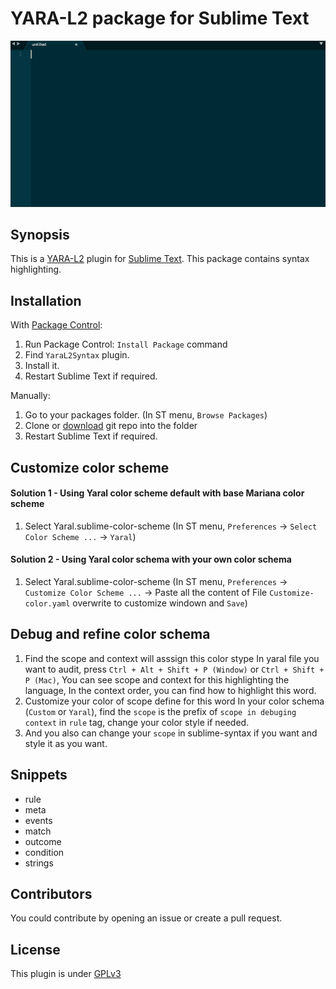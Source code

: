 # YARA-L2 package for Sublime Text

<img src=images/yara_syntax_example.gif>

## Synopsis

This is a [YARA-L2](https://cloud.google.com/chronicle/docs/detection/yara-l-2-0-overview) plugin for
[Sublime Text](http://www.sublimetext.com).
This package contains syntax highlighting.

## Installation

With [Package Control](https://packagecontrol.io):

1. Run Package Control: `Install Package` command
2. Find `YaraL2Syntax` plugin.
3. Install it.
4. Restart Sublime Text if required.

Manually:

1. Go to your packages folder. (In ST menu, `Browse Packages`)
2. Clone or [download](https://github.com/yalefox/languagepack-yaraL2/archive/refs/heads/main.zip)
git repo into the folder
3. Restart Sublime Text if required.

## Customize color scheme

#### Solution 1 - Using Yaral color scheme default with base Mariana color scheme
1. Select Yaral.sublime-color-scheme (In ST menu, `Preferences` -> `Select Color Scheme ...` -> `Yaral`) 

#### Solution 2 - Using Yaral color schema with your own color schema
1. Select Yaral.sublime-color-scheme (In ST menu, `Preferences` -> `Customize Color Scheme ...` -> Paste all the content of File `Customize-color.yaml` overwrite to customize windown and `Save`) 

## Debug and refine color schema

1. Find the scope and context will asssign this color stype
In yaral file you want to audit, press `Ctrl + Alt + Shift + P (Window)` or `Ctrl + Shift + P (Mac)`, 
You can see scope and context for this highlighting the language,
In the context order, you can find how to highlight this word.
2. Customize your color of scope define for this word
In your color schema (`Custom` or `Yaral`), find the `scope` is the prefix of `scope in debuging context` in `rule` tag, change your color style if needed.
3. And you also can change your `scope` in sublime-syntax if you want and style it as you want.

## Snippets

* rule
* meta
* events
* match
* outcome
* condition
* strings

## Contributors

You could contribute by opening an issue or create a pull request.

## License

This plugin is under [GPLv3](LICENSE.txt)
